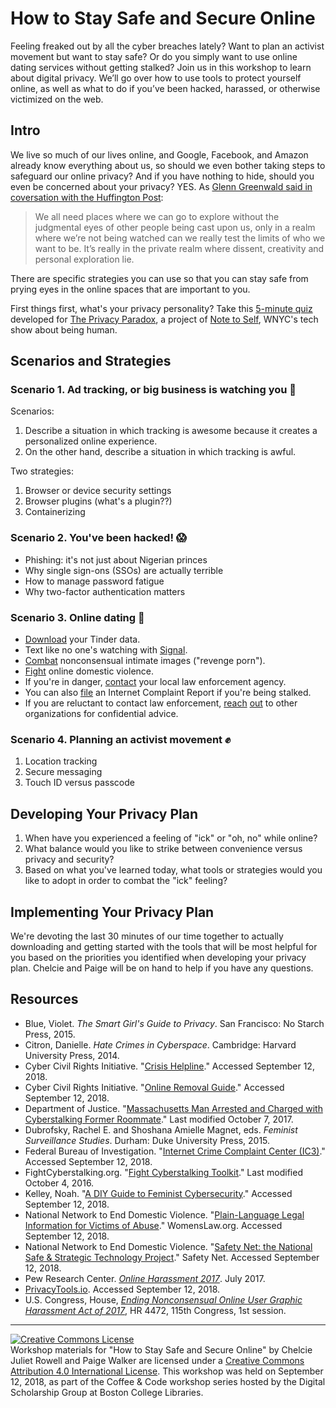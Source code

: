 # How to Stay Safe and Secure Online

Feeling freaked out by all the cyber breaches lately? Want to plan an activist movement but want to stay safe? Or do you simply want to use online dating services without getting stalked? Join us in this workshop to learn about digital privacy. We’ll go over how to use tools to protect yourself online, as well as what to do if you’ve been hacked, harassed, or otherwise victimized on the web.

## Intro

We live so much of our lives online, and Google, Facebook, and Amazon already know everything about us, so should we even bother taking steps to safeguard our online privacy? And if you have nothing to hide, should you even be concerned about your privacy? YES. As [Glenn Greenwald said in coversation with the Huffington Post](https://www.huffingtonpost.com/2014/06/20/glenn-greenwald-privacy_n_5509704.html):

> We all need places where we can go to explore without the judgmental eyes of other people being cast upon us, only in a realm where we’re not being watched can we really test the limits of who we want to be. It’s really in the private realm where dissent, creativity and personal exploration lie.

There are specific strategies you can use so that you can stay safe from prying eyes in the online spaces that are important to you.

First things first, what's your privacy personality? Take this [5-minute quiz](https://wnyc.typeform.com/to/CWAeSB) developed for [The Privacy Paradox](https://project.wnyc.org/privacy-paradox), a project of [Note to Self](https://www.wnycstudios.org/shows/notetoself), WNYC's tech show about being human.

## Scenarios and Strategies

### Scenario 1. Ad tracking, or big business is watching you :eyes:

Scenarios:
1. Describe a situation in which tracking is awesome because it creates a personalized online experience.
2. On the other hand, describe a situation in which tracking is awful.

Two strategies:
1. Browser or device security settings
2. Browser plugins (what's a plugin??)
3. Containerizing

### Scenario 2. You've been hacked! :scream:

* Phishing: it's not just about Nigerian princes
* Why single sign-ons (SSOs) are actually terrible  
* How to manage password fatigue  
* Why two-factor authentication matters  

### Scenario 3. Online dating :love_letter:

* [Download](https://account.gotinder.com/data) your Tinder data.
* Text like no one's watching with [Signal](https://www.signal.org/download).
* [Combat](https://www.cybercivilrights.org) nonconsensual intimate images ("revenge porn").
* [Fight](https://nnedv.org/content/safety-net) online domestic violence.
* If you're in danger, [contact](https://www.bc.edu/offices/bcpd/contact-us.html) your local law enforcement agency.
* You can also [file](https://www.ic3.gov) an Internet Complaint Report if you're being stalked.
* If you are reluctant to contact law enforcement, [reach](https://www.womenslaw.org/) [out](https://www.cybercivilrights.org/ccri-crisis-helpline/) to other organizations for confidential advice.

### Scenario 4. Planning an activist movement :fist:

1. Location tracking
2. Secure messaging
3. Touch ID versus passcode

## Developing Your Privacy Plan

1. When have you experienced a feeling of "ick" or "oh, no" while online?
2. What balance would you like to strike between convenience versus privacy and security?
3. Based on what you've learned today, what tools or strategies would you like to adopt in order to combat the "ick" feeling?

## Implementing Your Privacy Plan

We're devoting the last 30 minutes of our time together to actually downloading and getting started with the tools that will be most helpful for you based on the priorities you identified when developing your privacy plan. Chelcie and Paige will be on hand to help if you have any questions.

## Resources  

* Blue, Violet. <i>The Smart Girl's Guide to Privacy</i>. San Francisco: No Starch Press, 2015.  
* Citron, Danielle. <i>Hate Crimes in Cyberspace</i>. Cambridge: Harvard University Press, 2014.  
* Cyber Civil Rights Initiative. "[Crisis Helpline](https://www.cybercivilrights.org/ccri-crisis-helpline)." Accessed September 12, 2018.  
* Cyber Civil Rights Initiative. "[Online Removal Guide](https://www.cybercivilrights.org/online-removal)." Accessed September 12, 2018.   
* Department of Justice. "[Massachusetts Man Arrested and Charged with Cyberstalking Former Roommate](https://www.justice.gov/opa/pr/massachusetts-man-arrested-and-charged-cyberstalking-former-roommate)." Last modified October 7, 2017.  
* Dubrofsky, Rachel E. and Shoshana Amielle Magnet, eds. <i>Feminist Surveillance Studies</i>. Durham: Duke University Press, 2015.  
* Federal Bureau of Investigation. "[Internet Crime Complaint Center (IC3)](https://www.ic3.gov)." Accessed September 12, 2018.  
* FightCyberstalking.org. "[Fight Cyberstalking Toolkit](https://www.fightcyberstalking.org/fight-cyberstalking-toolkit)." Last modified October 4, 2016.   
* Kelley, Noah. "[A DIY Guide to Feminist Cybersecurity](https://hackblossom.org/cybersecurity)." Accessed September 12, 2018.  
* National Network to End Domestic Violence. "[Plain-Language Legal Information for Victims of Abuse](https://womenslaw.org)." WomensLaw.org. Accessed September 12, 2018. 
* National Network to End Domestic Violence. "[Safety Net: the National Safe & Strategic Technology Project](https://nnedv.org/content/safety-net)." Safety Net. Accessed September 12, 2018.  
* Pew Research Center. <i>[Online Harassment 2017](http://www.pewinternet.org/2017/07/11/online-harassment-2017)</i>. July 2017.
* [PrivacyTools.io](https://www.privacytools.io). Accessed September 12, 2018.
* U.S. Congress, House, <i>[Ending Nonconsensual Online User Graphic Harassment Act of 2017](https://www.govinfo.gov/app/details/BILLS-115hr4472ih)</i>, HR 4472, 115th Congress, 1st session.

---

<a rel="license" href="http://creativecommons.org/licenses/by/4.0/"><img alt="Creative Commons License" style="border-width:0" src="https://i.creativecommons.org/l/by/4.0/88x31.png" /></a><br />Workshop materials for "How to Stay Safe and Secure Online" by Chelcie Juliet Rowell and Paige Walker are licensed under a <a rel="license" href="http://creativecommons.org/licenses/by/4.0/">Creative Commons Attribution 4.0 International License</a>. This workshop was held on September 12, 2018, as part of the Coffee & Code workshop series hosted by the Digital Scholarship Group at Boston College Libraries.
